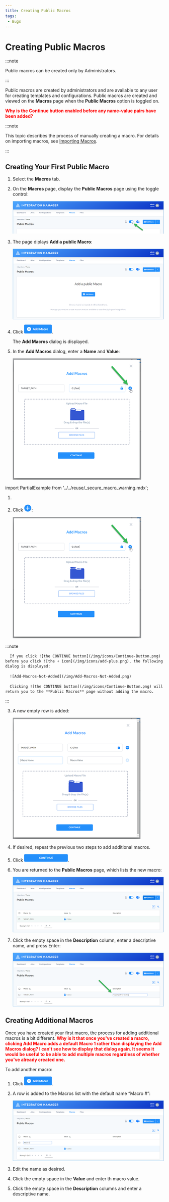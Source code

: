 ```yaml
---
title: Creating Public Macros
tags:
 - Bugs
---
```

# Creating Public Macros

:::note

Public macros can be created only by Administrators.

:::

Public macros are created by administrators and are available to any user for creating templates and configurations. Public macros are created and viewed on the **Macros** page when the **Public Macros** option is toggled on.

**<font color="red">Why is the Continue button enabled before any name-value pairs have been added?</font>**

:::note

This topic describes the process of manually creating a macro. For details on importing macros, see [Importing Macros](./importing-macros).

:::

## Creating Your First Public Macro

1. Select the **Macros** tab.
2. On the **Macros** page, display the **Public Macros** page using the toggle control:

    ![Macros-Public-Toggle](/img/Macros-Public-Toggle.png)

3. The page diplays **Add a public Macro**:

      ![Macros-Public-First](/img/Macros-Public-First.png)

4. Click ![the Add Macro button](/img/icons/Add-Macro-Button.png).

   The **Add Macros** dialog is displayed.

5. In the **Add Macros** dialog, enter a **Name** and **Value**:
 
    ![Add Macros Manual](/img/Add-Macros-Manual.png)

import PartialExample from '../../reuse/_secure_macro_warning.mdx';

1. <PartialExample name="secure_macro_warning" />

2.  Click ![the + icon](/img/icons/add-plus.png):

    ![Add Macros Manual](/img/Add-Macros-Manual.png)

   :::note

      If you click ![the CONTINUE button](/img/icons/Continue-Button.png) before you click ![the + icon](/img/icons/add-plus.png), the following dialog is displayed:

      ![Add-Macros-Not-Added](/img/Add-Macros-Not-Added.png)

      Clicking ![the CONTINUE button](/img/icons/Continue-Button.png) will return you to the **Public Macros** page without adding the macro.

   :::

3.  A new empty row is added:
   
    ![Add-Macros-Manual2](/img/Add-Macros-Manual2.png)

4.  If desired, repeat the previous two steps to add additional macros.
5.  Click ![the CONTINUE button](/img/icons/Continue-Button.png).
6.  You are returned to the **Public Macros** page, which lists the new macro:

    ![Macros-Public-List](/img/Macros-Public-List.png)

7.  Click the empty space in the **Description** column, enter a descriptive name, and press Enter:
   
    ![Add-Macro-Description](/img/Add-Macro-Description.png)

## Creating Additional Macros

Once you have created your first macro, the process for adding additional macros is a bit different. **<font color="red">Why is it that once you've created a macro, clicking Add Macro adds a default Macro 1 rather than displaying the Add Macros dialog? I can't see how to display that dialog again. It seems it would be useful to be able to add multiple macros regardless of whether you've already created one.</font>**

To add another macro:

1. Click ![the Add Macro button](/img/icons/Add-Macro-Button.png).
2. A row is added to the Macros list with the default name “Macro #”:

    ![Add-Another-Macroo](/img/Add-Another-Macro.png)

3. Edit the name as desired.
4. Click the empty space in the **Value** and enter th macro value.
5. Click the empty space in the **Description** columns and enter a descriptive name.

